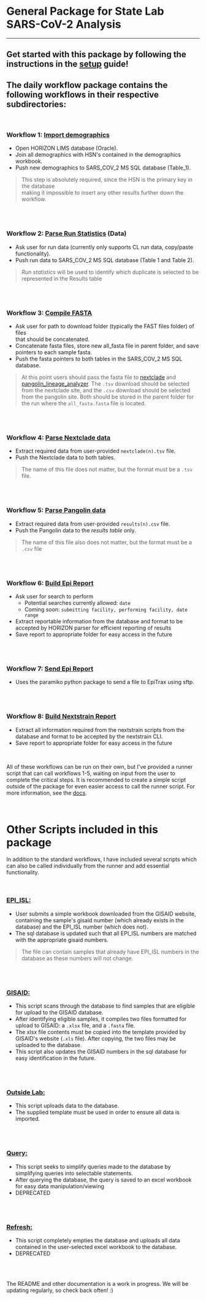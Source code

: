 
# General Package for State Lab SARS-CoV-2 Analysis
_______________________________________

## Get started with this package by following the instructions in the [setup](docs/setup.md) guide!

## The daily workflow package contains the following workflows in their respective subdirectories:

<br />

### **Workflow 1:** [Import demographics](docs/WF_1_import_demos.md)
 - Open HORIZON LIMS database (Oracle).
 - Join all demographics with HSN's contained in the demographics workbook.
 - Push new demographics to SARS_COV_2 MS SQL database (Table_1).

  > This step is absolutely required, since the HSN is the primary key in the database<br>
  > making it impossible to insert any other results further down the workflow.

<br />
<br />

### **Workflow 2:** [Parse Run Statistics](docs/WF_2_parse_run_data.md) (Data)
 - Ask user for run data (currently only supports CL run data, copy/paste functionality).
 - Push run data to SARS_COV_2 MS SQL database (Table 1 and Table 2).

  > *Run statistics* will be used to identify which duplicate is selected to be represented in the Results table

<br />
<br />

### **Workflow 3:** [Compile FASTA](docs/WF_3_compile_fasta.md)
 - Ask user for path to download folder (typically the FAST files folder) of files<br>that should be concatenated.
 - Concatenate fasta files, store new all_fasta file in parent folder, and save<br>pointers to each sample fasta.
 - Push the fasta pointers to both tables in the SARS_COV_2 MS SQL database.

  > At this point users should pass the fasta file to [nextclade](https://clades.nextstrain.org/) and [pangolin_lineage_analyzer](https://pangolin.cog-uk.io/). The `.tsv` download should be selected from the nextclade site, and the `.csv` download should be selected<br>
  > from the pangolin site.  Both should be stored in the parent folder for the run where the `all_fasta.fasta` file is located.

<br />
<br />

### **Workflow 4:** [Parse Nextclade data](docs/WF_4_parse_nextclade.md)
 - Extract required data from user-provided `nextclade(n).tsv` file.
 - Push the Nextclade data to both tables.

  > The name of this file does not matter, but the format must be a `.tsv` file.  
 
<br />
<br />

### **Workflow 5:** [Parse Pangolin data](docs/WF_5_parse_pangolin.md)
 - Extract required data from user-provided `results(n).csv` file.
 - Push the Pangolin data to the *results table* only.
  
  > The name of this file also does not matter, but the format must be a `.csv` file
  
<br />
<br />

### **Workflow 6:** [Build Epi Report](docs/WF_6_build_epi_report.md)
 - Ask user for search to perform
   - Potential searches currently allowed: `date `
   - Coming soon: `submitting facility, performing facility, date range`
 - Extract reportable information from the database and format to be accepted by HORIZON parser for efficient reporting of results
 - Save report to appropriate folder for easy access in the future

<br />
<br />

### **Workflow 7:** [Send Epi Report](docs/WF_7_send_epi_report.md)
 - Uses the paramiko python package to send a file to EpiTrax using sftp.

<br />
<br />

### **Workflow 8:** [Build Nextstrain Report](docs/WF_8_build_nextstrain_report.md)
 - Extract all information required from the nextstrain scripts from the database and format to be accepted by the nextstrain CLI.
 - Save report to appropriate folder for easy access in the future

<br />

All of these workflows can be run on their own, but I've provided a runner script that can call workflows 1-5, waiting on input from the user to complete the critical steps.  It is recommended to create a simple script outside of the package for even easier access to call the runner script.  For more information, see the [docs](docs/overview.md).

<br />

# Other Scripts included in this package

In addition to the standard workflows, I have included several scripts which can also be called individually from the runner and add essential functionality.

<br />

### **[EPI_ISL:](docs/epi_isl.md)**
  - User submits a simple workbook downloaded from the GISAID website, containing the sample's gisaid number (which already exists in the database) and the EPI_ISL number (which does not).
  - The sql database is updated such that all EPI_ISL numbers are matched with the appropriate gisaid numbers.

  > The file can contain samples that already have EPI_ISL numbers in the database as these numbers will not change.

<br />
<br />

### **[GISAID:](docs/gisaid.md)**
  - This script scans through the database to find samples that are eligible for upload to the GISAID database.
  - After identifying eligible samples, it compiles two files formatted for upload to GISAID: a `.xlsx` file, and a `.fasta` file.
  - The xlsx file contents must be copied into the template provided by GISAID's website (`.xls` file).  After copying, the two files may be uploaded to the database.
  - This script also updates the GISAID numbers in the sql database for easy identification in the future.

<br />
<br />

### **[Outside Lab:](docs/outside_lab.md)**
  - This script uploads data to the database.
  - The supplied template must be used in order to ensure all data is imported.

<br />
<br />

### **[Query:](docs/query.md)**
  - This script seeks to simplify queries made to the database by simplifying queries into selectable statements.
  - After querying the database, the query is saved to an excel workbook for easy data manipulation/viewing
  - DEPRECATED

<br />
<br />

### **[Refresh:](docs/refresh.md)**
  - This script completely empties the database and uploads all data contained in the user-selected excel workbook to the database.
  - DEPRECATED

<br />
<br />

The README and other documentation is a work in progress.  We will be updating regularly, so check back often! :)

